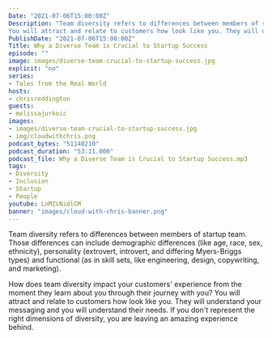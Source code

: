 ```yaml
---
Date: "2021-07-06T15:00:00Z"
Description: "Team diversity refers to differences between members of startup team. Those differences can include demographic differences (like age, race, sex, ethnicity), personality (extrovert, introvert, and differing Myers-Briggs types) and functional (as in skill sets, like engineering, design, copywriting, and marketing). How does team diversity impact your customers' experience from the moment they learn about you through their journey with you?
You will attract and relate to customers how look like you. They will understand your messaging and you will understand their needs. If you don't represent the right dimensions of diversity, you are leaving an amazing experience behind."
PublishDate: "2021-07-06T15:00:00Z"
Title: Why a Diverse Team is Crucial to Startup Success
episode: ""
image: images/diverse-team-crucial-to-startup-success.jpg
explicit: "no"
series:
- Tales from the Real World
hosts:
- chrisreddington
guests:
- melissajurkoic
images:
- images/diverse-team-crucial-to-startup-success.jpg
- img/cloudwithchris.png
podcast_bytes: "51140210"
podcast_duration: "53:11.000"
podcast_file: Why a Diverse Team is Crucial to Startup Success.mp3
tags:
- Diversity
- Inclusion
- Startup
- People
youtube: LnMZsNidlCM
banner: "images/cloud-with-chris-banner.png"
---
```

Team diversity refers to differences between members of startup team. Those differences can include demographic differences (like age, race, sex, ethnicity), personality (extrovert, introvert, and differing Myers-Briggs types) and functional (as in skill sets, like engineering, design, copywriting, and marketing).

How does team diversity impact your customers' experience from the moment they learn about you through their journey with you?
You will attract and relate to customers how look like you. They will understand your messaging and you will understand their needs. If you don't represent the right dimensions of diversity, you are leaving an amazing experience behind.
